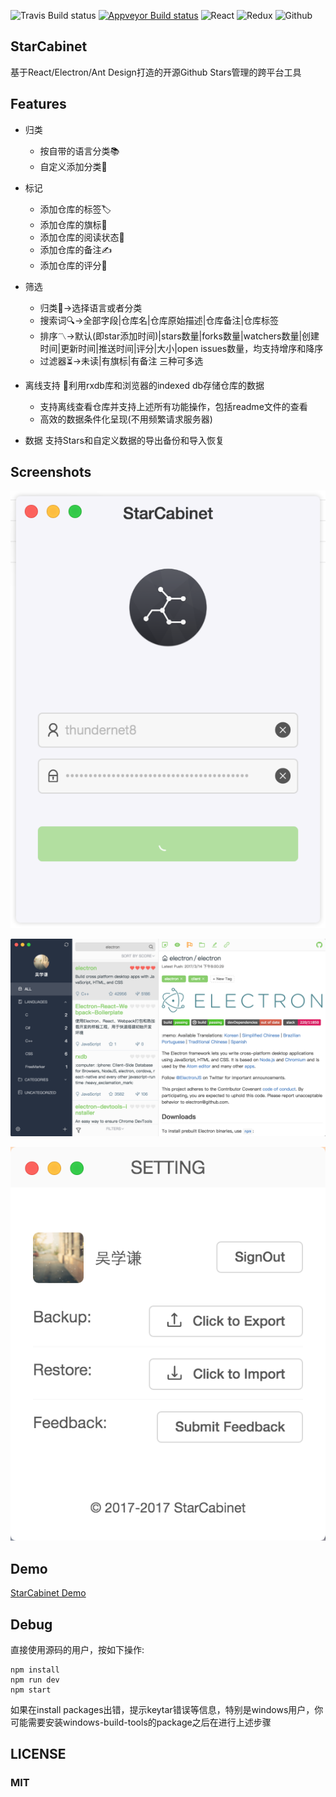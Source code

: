 ![Travis Build status](https://travis-ci.org/thundernet8/StarCabinet.svg?branch=master)
[![Appveyor Build status](https://ci.appveyor.com/api/projects/status/2hpsvxeamqegjkn1?svg=true)](https://ci.appveyor.com/project/thundernet8/starcabinet)
![React](https://camo.githubusercontent.com/aa1a90473e82b96ff3b11559cd4b55d50714f06c/68747470733a2f2f7261776769742e636f6d2f616c65656e34322f6261646765732f6d61737465722f7372632f72656163742e737667)
![Redux](https://camo.githubusercontent.com/f763782a28d7a14ce28f8721367002b824be4540/68747470733a2f2f7261776769742e636f6d2f616c65656e34322f6261646765732f6d61737465722f7372632f72656475782e737667)
![Github](https://camo.githubusercontent.com/2cdddb4559067bfe3723a7c97804f3dfda8fee4b/68747470733a2f2f7261776769742e636f6d2f616c65656e34322f6261646765732f6d61737465722f7372632f6769746875622e737667)

## StarCabinet

基于React/Electron/Ant Design打造的开源Github Stars管理的跨平台工具

## Features

* 归类
    * 按自带的语言分类📚
    * 自定义添加分类💼

* 标记
    * 添加仓库的标签🏷
    * 添加仓库的旗标🏁
    * 添加仓库的阅读状态👀
    * 添加仓库的备注✍️
    * 添加仓库的评分💯

* 筛选
    * 归类🎏->选择语言或者分类
    * 搜索词🔍->全部字段|仓库名|仓库原始描述|仓库备注|仓库标签
    * 排序〽️->默认(即star添加时间)|stars数量|forks数量|watchers数量|创建时间|更新时间|推送时间|评分|大小|open issues数量，均支持增序和降序
    * 过滤器⏳->未读|有旗标|有备注 三种可多选

* 离线支持
    💾利用rxdb库和浏览器的indexed db存储仓库的数据

    * 支持离线查看仓库并支持上述所有功能操作，包括readme文件的查看
    * 高效的数据条件化呈现(不用频繁请求服务器)

* 数据
    支持Stars和自定义数据的导出备份和导入恢复

## Screenshots
![Login](screenshots/StarCabinet-login.png)

![Main](screenshots/StarCabinet-main.png)

![Setting](screenshots/StarCabinet-setting.png)

## Demo
[StarCabinet Demo](http://7xrp00.com1.z0.glb.clouddn.com/starcabinet/StarCabinet.mp4)

## Debug
直接使用源码的用户，按如下操作:

```
npm install
npm run dev
npm start
```

如果在install packages出错，提示keytar错误等信息，特别是windows用户，你可能需要安装windows-build-tools的package之后在进行上述步骤

## LICENSE
### MIT
